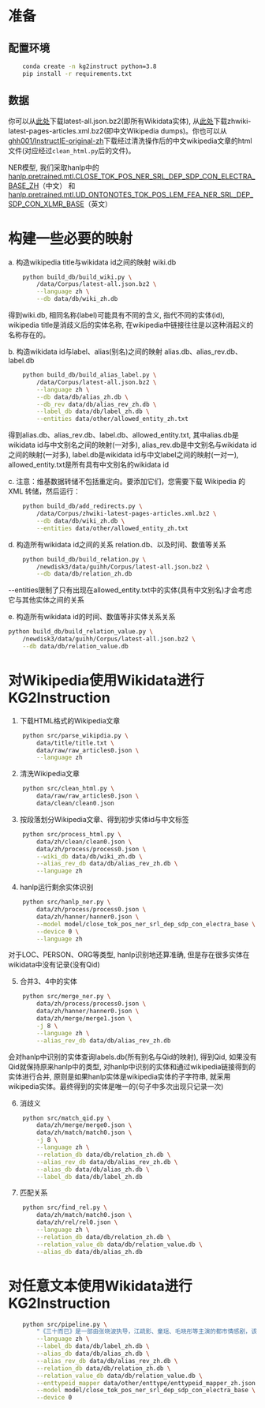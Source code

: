 # 准备

## 配置环境
```bash
    conda create -n kg2instruct python=3.8
    pip install -r requirements.txt
```

## 数据
你可以从[此处](https://dumps.wikimedia.org/wikidatawiki/entities/)下载latest-all.json.bz2(即所有Wikidata实体), 从[此处](https://dumps.wikimedia.org/zhwiki/latest/)下载zhwiki-latest-pages-articles.xml.bz2(即中文Wikipedia dumps)。你也可以从[ghh001/InstructIE-original-zh](https://huggingface.co/datasets/ghh001/InstructIE-original-zh)下载经过清洗操作后的中文wikipedia文章的html文件(对应经过`clean_html.py`后的文件)。


NER模型, 我们采取hanlp中的[hanlp.pretrained.mtl.CLOSE_TOK_POS_NER_SRL_DEP_SDP_CON_ELECTRA_BASE_ZH](https://file.hankcs.com/hanlp/mtl/close_tok_pos_ner_srl_dep_sdp_con_electra_base_20210111_124519.zip)（中文） 和 [hanlp.pretrained.mtl.UD_ONTONOTES_TOK_POS_LEM_FEA_NER_SRL_DEP_SDP_CON_XLMR_BASE](https://file.hankcs.com/hanlp/mtl/ud_ontonotes_tok_pos_lem_fea_ner_srl_dep_sdp_con_xlm_base_20220608_003435.zip)（英文）



# 构建一些必要的映射



a. 构造wikipedia title与wikidata id之间的映射 wiki.db  
```bash
    python build_db/build_wiki.py \
        /data/Corpus/latest-all.json.bz2 \
        --language zh \
        --db data/db/wiki_zh.db
```
得到wiki.db, 相同名称(label)可能具有不同的含义, 指代不同的实体(id), wikipedia title是消歧义后的实体名称, 在wikipedia中链接往往是以这种消起义的名称存在的。


b. 构造wikidata id与label、alias(别名)之间的映射 alias.db、alias_rev.db、label.db  
```bash
    python build_db/build_alias_label.py \
        /data/Corpus/latest-all.json.bz2 \
        --language zh \
        --db data/db/alias_zh.db \
        --db_rev data/db/alias_rev_zh.db \
        --label_db data/db/label_zh.db \
        --entities data/other/allowed_entity_zh.txt
```
得到alias.db、alias_rev.db、label.db、allowed_entity.txt, 其中alias.db是wikidata id与中文别名之间的映射(一对多), alias_rev.db是中文别名与wikidata id之间的映射(一对多), label.db是wikidata id与中文label之间的映射(一对一), allowed_entity.txt是所有具有中文别名的wikidata id


c. 注意：维基数据转储不包括重定向。要添加它们，您需要下载 Wikipedia 的 XML 转储，然后运行：
```bash
    python build_db/add_redirects.py \
        /data/Corpus/zhwiki-latest-pages-articles.xml.bz2 \
        --db data/db/wiki_zh.db \
        --entities data/other/allowed_entity_zh.txt
```


d. 构造所有wikidata id之间的关系 relation.db、以及时间、数值等关系
```bash
    python build_db/build_relation.py \
        /newdisk3/data/guihh/Corpus/latest-all.json.bz2 \
        --db data/db/relation_zh.db 
```
--entities限制了只有出现在allowed_entity.txt中的实体(具有中文别名)才会考虑它与其他实体之间的关系


e. 构造所有wikidata id的时间、数值等非实体关系关系
```bash
python build_db/build_relation_value.py \
    /newdisk3/data/guihh/Corpus/latest-all.json.bz2 \
    --db data/db/relation_value.db 
```


# 对Wikipedia使用Wikidata进行KG2Instruction

1. 下载HTML格式的Wikipedia文章
```bash
    python src/parse_wikipdia.py \
        data/title/title.txt \
        data/raw/raw_articles0.json \
        --language zh
```


2. 清洗Wikipedia文章
```bash
    python src/clean_html.py \
        data/raw/raw_articles0.json \
        data/clean/clean0.json
```


3. 按段落划分Wikipedia文章、得到初步实体id与中文标签
```bash
    python src/process_html.py \
        data/zh/clean/clean0.json \
        data/zh/process/process0.json \
        --wiki_db data/db/wiki_zh.db \
        --alias_rev_db data/db/alias_rev_zh.db \
        --language zh
```  



4. hanlp运行剩余实体识别
```bash
    python src/hanlp_ner.py \
        data/zh/process/process0.json \
        data/zh/hanner/hanner0.json \
        --model model/close_tok_pos_ner_srl_dep_sdp_con_electra_base \
        --device 0 \
        --language zh 
```
对于LOC、PERSON、ORG等类型, hanlp识别地还算准确, 但是存在很多实体在wikidata中没有记录(没有Qid)



5. 合并3、4中的实体
```bash
    python src/merge_ner.py \
        data/zh/process/process0.json \
	    data/zh/hanner/hanner0.json \
	    data/zh/merge/merge1.json \
	    -j 8 \
	    --language zh \
	    --alias_rev_db data/db/alias_rev_zh.db
```
会对hanlp中识别的实体查询labels.db(所有别名与Qid的映射), 得到Qid, 如果没有Qid就保持原来hanlp中的类型, 对hanlp中识别的实体和通过wikipedia链接得到的实体进行合并, 原则是如果hanlp实体是wikipedia实体的子字符串, 就采用wikipedia实体。最终得到的实体是唯一的(句子中多次出现只记录一次)



6. 消歧义
```bash
    python src/match_qid.py \
        data/zh/merge/merge0.json \
        data/zh/match/match0.json \
        -j 8 \
        --language zh \
        --relation_db data/db/relation_zh.db \
        --alias_rev_db data/db/alias_rev_zh.db \
        --alias_db data/db/alias_zh.db \
        --label_db data/db/label_zh.db
```



7. 匹配关系
```bash
    python src/find_rel.py \
        data/zh/match/match0.json \
        data/zh/rel/rel0.json \
        --language zh \
        --relation_db data/db/relation_zh.db \
        --relation_value_db data/db/relation_value.db \
        --alias_db data/db/alias_zh.db
```


# 对任意文本使用Wikidata进行KG2Instruction

```bash
    python src/pipeline.py \
        "《三十而已》是一部由张晓波执导，江疏影、童瑶、毛晓彤等主演的都市情感剧，该剧于2020年7月17日在东方卫视首播，并在腾讯视频同步播出。" \
        --language zh \
        --label_db data/db/label_zh.db \
        --alias_db data/db/alias_zh.db \
        --alias_rev_db data/db/alias_rev_zh.db \
        --relation_db data/db/relation_zh.db \
        --relation_value_db data/db/relation_value.db \
        --enttypeid_mapper data/other/enttype/enttypeid_mapper_zh.json \
        --model model/close_tok_pos_ner_srl_dep_sdp_con_electra_base \
        --device 0
```
